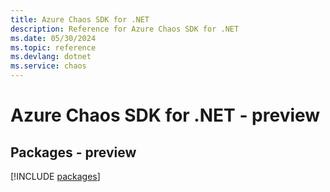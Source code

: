 ```yaml
---
title: Azure Chaos SDK for .NET
description: Reference for Azure Chaos SDK for .NET
ms.date: 05/30/2024
ms.topic: reference
ms.devlang: dotnet
ms.service: chaos
---
```

# Azure Chaos SDK for .NET - preview
## Packages - preview
[!INCLUDE [packages](chaos-index.md)]